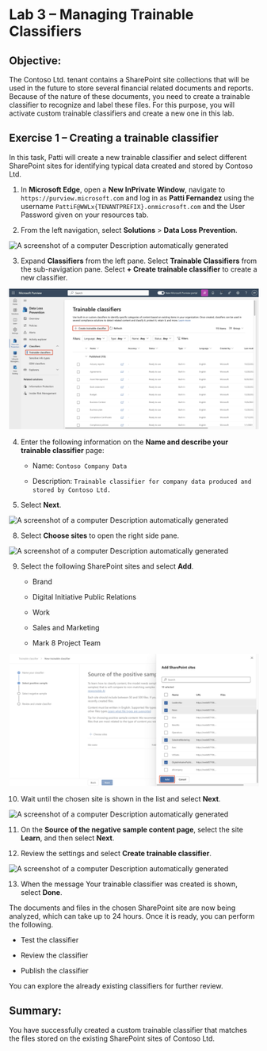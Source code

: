 # Lab 3 – Managing Trainable Classifiers

## Objective:

The Contoso Ltd. tenant contains a SharePoint site collections that will be used in the future to store
several financial related documents and reports. Because of the nature
of these documents, you need to create a trainable classifier to
recognize and label these files. For this purpose, you will activate
custom trainable classifiers and create a new one in this lab.

## Exercise 1 – Creating a trainable classifier

In this task, Patti will create a new trainable classifier and select
different SharePoint sites for identifying typical data created and
stored by Contoso Ltd.

1.  In **Microsoft Edge**, open a **New InPrivate Window**, navigate
    to ```https://purview.microsoft.com``` and log in as **Patti
    Fernandez** using the username ```PattiF@WWLx{TENANTPREFIX}.onmicrosoft.com```
    and the User Password given on your resources tab.

2.  From the left navigation, select **Solutions** \> **Data Loss
    Prevention**.

![A screenshot of a computer Description automatically
generated](./media/image1.png)

3. Expand **Classifiers** from the left pane. Select **Trainable
    Classifiers** from the sub-navigation pane. Select **+ Create
    trainable classifier** to create a new classifier.

![](./media/image2.png)

4. Enter the following information on the **Name and describe your
    trainable classifier** page:

    - Name: ```Contoso Company Data```

    - Description: ```Trainable classifier for company data produced and stored by Contoso Ltd.```

7. Select **Next**.

![A screenshot of a computer Description automatically
generated](./media/image3.png)

8. Select **Choose sites** to open the right side pane.

![A screenshot of a computer Description automatically
generated](./media/image4.png)

9. Select the following SharePoint sites and select **Add**.

    - Brand

    - Digital Initiative Public Relations

    - Work

    - Sales and Marketing

    - Mark 8 Project Team

![](./media/image5.png)

10. Wait until the chosen site is shown in the list and select **Next**.

![A screenshot of a computer Description automatically
generated](./media/image6.png)

11. On the **Source of the negative sample content page**, select the
    site **Learn**, and then select **Next**.

12. Review the settings and select **Create trainable classifier**.

![A screenshot of a computer Description automatically
generated](./media/image7.png)

13. When the message Your trainable classifier was created is shown,
    select **Done**.

The documents and files in the chosen SharePoint site are now being
analyzed, which can take up to 24 hours. Once it is ready, you can perform the following.

- Test the classifier

- Review the classifier

- Publish the classifier

You can explore the already existing classifiers for further review.

## Summary:

You have successfully created a custom trainable classifier that matches
the files stored on the existing SharePoint sites of Contoso Ltd.
